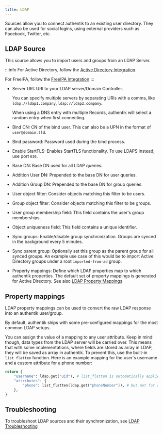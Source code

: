 ```yaml
---
title: LDAP
---
```


Sources allow you to connect authentik to an existing user directory. They can also be used for social logins, using external providers such as Facebook, Twitter, etc.

## LDAP Source

This source allows you to import users and groups from an LDAP Server.

:::info
For Active Directory, follow the [Active Directory Integration](../active-directory/)

For FreeIPA, follow the [FreeIPA Integration](../freeipa/)
:::

-   Server URI: URI to your LDAP server/Domain Controller.

    You can specify multiple servers by separating URIs with a comma, like `ldap://ldap1.company,ldap://ldap2.company`.

    When using a DNS entry with multiple Records, authentik will select a random entry when first connecting.

-   Bind CN: CN of the bind user. This can also be a UPN in the format of `user@domain.tld`.
-   Bind password: Password used during the bind process.
-   Enable StartTLS: Enables StartTLS functionality. To use LDAPS instead, use port `636`.
-   Base DN: Base DN used for all LDAP queries.
-   Addition User DN: Prepended to the base DN for user queries.
-   Addition Group DN: Prepended to the base DN for group queries.
-   User object filter: Consider objects matching this filter to be users.
-   Group object filter: Consider objects matching this filter to be groups.
-   User group membership field: This field contains the user's group memberships.
-   Object uniqueness field: This field contains a unique identifier.
-   Sync groups: Enable/disable group synchronization. Groups are synced in the background every 5 minutes.
-   Sync parent group: Optionally set this group as the parent group for all synced groups. An example use case of this would be to import Active Directory groups under a root `imported-from-ad` group.
-   Property mappings: Define which LDAP properties map to which authentik properties. The default set of property mappings is generated for Active Directory. See also [LDAP Property Mappings](../../../docs/property-mappings/#ldap-property-mapping)

## Property mappings

LDAP property mappings can be used to convert the raw LDAP response into an authentik user/group.

By default, authentik ships with some pre-configured mappings for the most common LDAP setups.

You can assign the value of a mapping to any user attribute. Keep in mind though, data types from the LDAP server will be carried over. This means that with some implementations, where fields are stored as array in LDAP, they will be saved as array in authentik. To prevent this, use the built-in `list_flatten` function. Here is an example mapping for the user's username and a custom attribute for a phone number:

```python
return {
    "username": ldap.get("uid"), # list_flatten is automatically applied to top-level attributes
    "attributes": {
        "phone": list_flatten(ldap.get("phoneNumber")), # but not for attributes!
    },
}
```

## Troubleshooting

To troubleshoot LDAP sources and their synchronization, see [LDAP Troubleshooting](../../../docs/troubleshooting/ldap_source)
